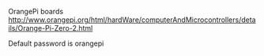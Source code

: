 OrangePi boards
http://www.orangepi.org/html/hardWare/computerAndMicrocontrollers/details/Orange-Pi-Zero-2.html

Default password is orangepi
